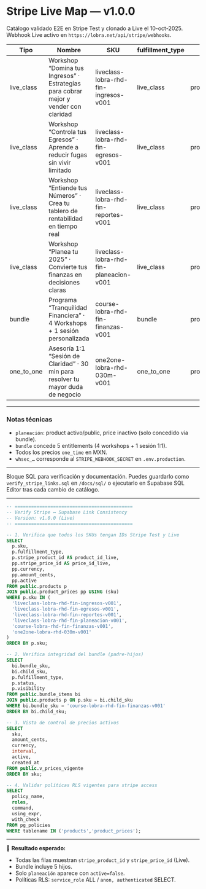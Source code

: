 # Stripe Live Map — v1.0.0  
Catálogo validado E2E en Stripe Test y clonado a Live el 10-oct-2025.  
Webhook Live activo en `https://lobra.net/api/stripe/webhooks`.

| Tipo | Nombre | SKU | fulfillment_type | product_id_test | price_id_test | product_id_live | price_id_live | webhook_id_live |
|------|---------|-----|------------------|-----------------|----------------|-----------------|----------------|-----------------|
| live_class | Workshop “Domina tus Ingresos” · Estrategias para cobrar mejor y vender con claridad | liveclass-lobra-rhd-fin-ingresos-v001 | live_class | prod_TCoI05wHivveWv | price_1SGOfTQ8dpmAG0o2DWCS0Wdk | prod_TCv0ynYNfERx2v | price_1SGVARLU78hTsaOctJCLnx3F | whsec_… |
| live_class | Workshop “Controla tus Egresos” · Aprende a reducir fugas sin vivir limitado | liveclass-lobra-rhd-fin-egresos-v001 | live_class | prod_TCoVKJyjCmGw1C | price_1SGOsrQ8dpmAG0o2YrvR2LV3 | prod_TCv0MNcMQjgykg | price_1SGVAPLU78hTsaOcQJUoA1dN | whsec_… |
| live_class | Workshop “Entiende tus Números” · Crea tu tablero de rentabilidad en tiempo real | liveclass-lobra-rhd-fin-reportes-v001 | live_class | prod_TCoZfevgJpTIoh | price_1SGOvtQ8dpmAG0o2mzvcK5WM | prod_TCv09RH3MuODdZ | price_1SGVANLU78hTsaOcRy9kidQs | whsec_… |
| live_class | Workshop “Planea tu 2025” · Convierte tus finanzas en decisiones claras | liveclass-lobra-rhd-fin-planeacion-v001 | live_class | prod_TCocVuS7NjkQ6p | price_1SGOzfQ8dpmAG0o2Y0r2jdBw | prod_TCv0fYKTBbsgrk | price_1SGVALLU78hTsaOcqCOTfB6H | whsec_… |
| bundle | Programa “Tranquilidad Financiera” · 4 Workshops + 1 sesión personalizada | course-lobra-rhd-fin-finanzas-v001 | bundle | prod_TCofkc2XPAkMbh | price_1SGP2ZQ8dpmAG0o2MtLjhMq1 | prod_TCv0qNgWO0zSqf | price_1SGVAJLU78hTsaOciH5BZagO | whsec_… |
| one_to_one | Asesoría 1:1 “Sesión de Claridad” · 30 min para resolver tu mayor duda de negocio | one2one-lobra-rhd-030m-v001 | one_to_one | prod_TCojyw1YiET2QK | price_1SGP5lQ8dpmAG0o2ejefOvPG | prod_TCv0LPzygw9e5S | price_1SGVABLU78hTsaOcWCSrv3As | whsec_… |

---

### Notas técnicas
- `planeación`: product activo/public, price inactivo (solo concedido vía bundle).  
- `bundle` concede 5 entitlements (4 workshops + 1 sesión 1:1).  
- Todos los precios `one_time` en MXN.  
- `whsec_…` corresponde al `STRIPE_WEBHOOK_SECRET` en `.env.production`.

---

Bloque SQL para verificación y documentación.
Puedes guardarlo como `verify_stripe_links.sql` en `/docs/sql/` o ejecutarlo en Supabase SQL Editor tras cada cambio de catálogo.

---

```sql
-- ===========================================
-- Verify Stripe ↔ Supabase Link Consistency
-- Version: v1.0.0 (Live)
-- ===========================================

-- 1. Verifica que todos los SKUs tengan IDs Stripe Test y Live
SELECT
  p.sku,
  p.fulfillment_type,
  p.stripe_product_id AS product_id_live,
  pp.stripe_price_id AS price_id_live,
  pp.currency,
  pp.amount_cents,
  pp.active
FROM public.products p
JOIN public.product_prices pp USING (sku)
WHERE p.sku IN (
  'liveclass-lobra-rhd-fin-ingresos-v001',
  'liveclass-lobra-rhd-fin-egresos-v001',
  'liveclass-lobra-rhd-fin-reportes-v001',
  'liveclass-lobra-rhd-fin-planeacion-v001',
  'course-lobra-rhd-fin-finanzas-v001',
  'one2one-lobra-rhd-030m-v001'
)
ORDER BY p.sku;

-- 2. Verifica integridad del bundle (padre-hijos)
SELECT
  bi.bundle_sku,
  bi.child_sku,
  p.fulfillment_type,
  p.status,
  p.visibility
FROM public.bundle_items bi
JOIN public.products p ON p.sku = bi.child_sku
WHERE bi.bundle_sku = 'course-lobra-rhd-fin-finanzas-v001'
ORDER BY bi.child_sku;

-- 3. Vista de control de precios activos
SELECT
  sku,
  amount_cents,
  currency,
  interval,
  active,
  created_at
FROM public.v_prices_vigente
ORDER BY sku;

-- 4. Validar políticas RLS vigentes para stripe access
SELECT
  policy_name,
  roles,
  command,
  using_expr,
  with_check
FROM pg_policies
WHERE tablename IN ('products','product_prices');
```

---

🧾 **Resultado esperado:**

* Todas las filas muestran `stripe_product_id` y `stripe_price_id` (Live).
* Bundle incluye 5 hijos.
* Solo `planeación` aparece con `active=false`.
* Políticas RLS: `service_role` ALL / `anon, authenticated` SELECT.

